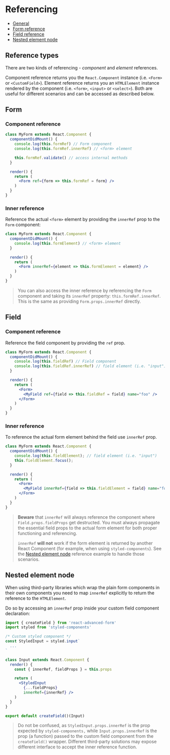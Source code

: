 # Referencing

* [General](referencing.md#general)
* [Form reference](referencing.md#form)
* [Field reference](referencing.md#field)
* [Nested element node](referencing.md#nested-element-node)

## Reference types

There are two kinds of referencing - _component_ and _element_ references.

Component reference returns you the `React.Component` instance \(i.e. `<Form>` or `<CustomField>`\). Element reference returns you an `HTMLElement` instance rendered by the component \(i.e. `<form>`, `<input>` or `<select>`\). Both are useful for different scenarios and can be accessed as described below.

## Form

### Component reference

```jsx
class MyForm extends React.Component {
  componentDidMount() {
    console.log(this.formRef) // Form component
    console.log(this.formRef.innerRef) // <form> element

    this.formRef.validate() // access internal methods
  }

  render() {
    return (
      <Form ref={form => this.formRef = form} />
    )
  }
}
```

### Inner reference

Reference the actual `<form>` element by providing the `innerRef` prop to the `Form` component:

```jsx
class MyForm extends React.Component {
  componentDidMount() {
    console.log(this.formElement) // <form> element
  }

  render() {
    return (
      <Form innerRef={element => this.formElement = element} />
    )
  }
}
```

> You can also access the inner reference by referencing the `Form` component and taking its `innerRef` property: `this.formRef.innerRef`. This is the same as providing `Form.props.innerRef` directly.

## Field

### Component reference

Reference the field component by providing the `ref` prop.

```jsx
class MyForm extends React.Component {
  componentDidMount() {
    console.log(this.fieldRef) // Field component
    console.log(this.fieldRef.innerRef) // field element (i.e. "input")
  }

  render() {
    return (
      <Form>
        <MyField ref={field => this.fieldRef = field} name="foo" />
      </Form>
    )
  }
}
```

### Inner reference

To reference the actual form element behind the field use `innerRef` prop.

```jsx
class MyForm extends React.Component {
  componentDidMount() {
    console.log(this.fieldElement); // field element (i.e. "input")
    this.fieldElement.focus();
  }

  render() {
    return (
      <Form>
        <MyField innerRef={field => this.fieldElement = field} name="foo" />
      </Form>
    )
  }
}
```

> **Beware** that `innerRef` will always reference the component where `Field.props.fieldProps` get destructed. You must always propagate the essential field props to the actual form element for both proper functioning and referencing.
>
> `innerRef` **will not** work if the form element is returned by another React Component \(for example, when using `styled-components`\). See the [Nested element node](referencing.md#nested-element-node) reference example to handle those scenarios.

## Nested element node

When using third-party libraries which wrap the plain form components in their own components you need to map `innerRef` explicitly to return the reference to the `HTMLElement`.

Do so by accessing an `innerRef` prop inside your custom field component declaration:

```jsx
import { createField } from 'react-advanced-form'
import styled from 'styled-components'

/* Custom styled component */
const StyledInput = styled.input`
  ...
`

class Input extends React.Component {
  render() {
    const { innerRef, fieldProps } = this.props

    return (
      <StyledInput
        {...fieldProps}
        innerRef={innerRef} />
    )
  }
}

export default createField()(Input)
```

> Do not be confused, as `StyledInput.props.innerRef` is the prop expected by `styled-components,` while `Input.props.innerRef` is the prop \(a function\) passed to the custom field component from the `createField()` wrapper. Different third-party solutions may expose different interface to accept the inner reference function.

